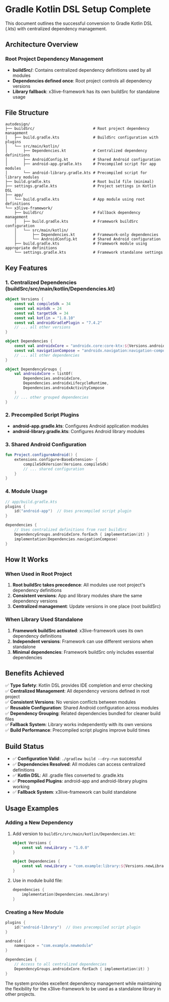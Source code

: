# Gradle Kotlin DSL Setup Complete

This document outlines the successful conversion to Gradle Kotlin DSL (.kts) with centralized dependency management.

## Architecture Overview

### Root Project Dependency Management
- **buildSrc/**: Contains centralized dependency definitions used by all modules
- **Dependencies defined once**: Root project controls all dependency versions
- **Library fallback**: x3live-framework has its own buildSrc for standalone usage

## File Structure

```
autodesign/
├── buildSrc/                          # Root project dependency management
│   ├── build.gradle.kts               # BuildSrc configuration with plugins
│   └── src/main/kotlin/
│       ├── Dependencies.kt            # Centralized dependency definitions
│       ├── AndroidConfig.kt           # Shared Android configuration
│       ├── android-app.gradle.kts     # Precompiled script for app modules
│       └── android-library.gradle.kts # Precompiled script for library modules
├── build.gradle.kts                   # Root build file (minimal)
├── settings.gradle.kts                # Project settings in Kotlin DSL
├── app/
│   └── build.gradle.kts               # App module using root definitions
└── x3live-framework/
    ├── buildSrc/                      # Fallback dependency management
    │   ├── build.gradle.kts           # Framework buildSrc configuration
    │   └── src/main/kotlin/
    │       ├── Dependencies.kt        # Framework-only dependencies
    │       └── AndroidConfig.kt       # Shared Android configuration
    ├── build.gradle.kts               # Framework module using appropriate definitions
    └── settings.gradle.kts            # Framework standalone settings
```

## Key Features

### 1. Centralized Dependencies (buildSrc/src/main/kotlin/Dependencies.kt)
```kotlin
object Versions {
    const val compileSdk = 34
    const val minSdk = 24
    const val targetSdk = 34
    const val kotlin = "1.8.10"
    const val androidGradlePlugin = "7.4.2"
    // ... all other versions
}

object Dependencies {
    const val androidxCore = "androidx.core:core-ktx:${Versions.androidxCore}"
    const val navigationCompose = "androidx.navigation:navigation-compose:${Versions.navigationCompose}"
    // ... all other dependencies
}

object DependencyGroups {
    val androidxCore = listOf(
        Dependencies.androidxCore,
        Dependencies.androidxLifecycleRuntime,
        Dependencies.androidxActivityCompose
    )
    // ... other grouped dependencies
}
```

### 2. Precompiled Script Plugins
- **android-app.gradle.kts**: Configures Android application modules
- **android-library.gradle.kts**: Configures Android library modules

### 3. Shared Android Configuration
```kotlin
fun Project.configureAndroid() {
    extensions.configure<BaseExtension> {
        compileSdkVersion(Versions.compileSdk)
        // ... shared configuration
    }
}
```

### 4. Module Usage
```kotlin
// app/build.gradle.kts
plugins {
    id("android-app")  // Uses precompiled script plugin
}

dependencies {
    // Uses centralized definitions from root buildSrc
    DependencyGroups.androidxCore.forEach { implementation(it) }
    implementation(Dependencies.navigationCompose)
}
```

## How It Works

### When Used in Root Project
1. **Root buildSrc takes precedence**: All modules use root project's dependency definitions
2. **Consistent versions**: App and library modules share the same dependency versions
3. **Centralized management**: Update versions in one place (root buildSrc)

### When Library Used Standalone
1. **Framework buildSrc activated**: x3live-framework uses its own dependency definitions
2. **Independent versions**: Framework can use different versions when standalone
3. **Minimal dependencies**: Framework buildSrc only includes essential dependencies

## Benefits Achieved

✅ **Type Safety**: Kotlin DSL provides IDE completion and error checking  
✅ **Centralized Management**: All dependency versions defined in root project  
✅ **Consistent Versions**: No version conflicts between modules  
✅ **Reusable Configuration**: Shared Android configuration across modules  
✅ **Dependency Grouping**: Related dependencies bundled for cleaner build files  
✅ **Fallback System**: Library works independently with its own versions  
✅ **Build Performance**: Precompiled script plugins improve build times  

## Build Status

- ✅ **Configuration Valid**: `./gradlew build --dry-run` successful
- ✅ **Dependencies Resolved**: All modules can access centralized definitions
- ✅ **Kotlin DSL**: All .gradle files converted to .gradle.kts
- ✅ **Precompiled Plugins**: android-app and android-library plugins working
- ✅ **Fallback System**: x3live-framework can build standalone

## Usage Examples

### Adding a New Dependency
1. Add version to `buildSrc/src/main/kotlin/Dependencies.kt`:
   ```kotlin
   object Versions {
       const val newLibrary = "1.0.0"
   }
   
   object Dependencies {
       const val newLibrary = "com.example:library:${Versions.newLibrary}"
   }
   ```

2. Use in module build file:
   ```kotlin
   dependencies {
       implementation(Dependencies.newLibrary)
   }
   ```

### Creating a New Module
```kotlin
plugins {
    id("android-library")  // Uses precompiled script plugin
}

android {
    namespace = "com.example.newmodule"
}

dependencies {
    // Access to all centralized dependencies
    DependencyGroups.androidxCore.forEach { implementation(it) }
}
```

The system provides excellent dependency management while maintaining the flexibility for the x3live-framework to be used as a standalone library in other projects.